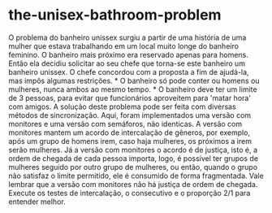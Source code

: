 # the-unisex-bathroom-problem
O problema do banheiro unissex surgiu a partir de uma história de uma mulher que estava trabalhando em um local muito longe do banheiro feminino. O banheiro mais próximo era reservado apenas para homens. Então ela decidiu solicitar ao seu chefe que torna-se este banheiro um banheiro unissex. O chefe concordou com a proposta a fim de ajudá-la, mas impôs algumas restrições.  * O banheiro só pode conter ou homens ou mulheres, nunca ambos ao mesmo tempo.  * O banheiro deve ter um limite de 3 pessoas, para evitar que funcionários aproveitem para 'matar hora' com amigos.  A solução deste problema pode ser feita com diversas métodos de sincronização. Aqui, foram implementados uma versão com monitores e uma versão com semáforos, não identicas. A versão com monitores mantem um acordo de intercalação de gêneros, por exemplo, após um grupo de homens irem, caso haja mulheres, os próximos a irem serão mulheres. Já a versão com monitores o acordo é de justiça, isto é, a ordem de chegada de cada pessoa importa, logo, é possível ter grupos de mulheres seguido por outro grupo de mulheres, ou então, quando o grupo não satisfaz o limite permitido, ele é consumido de forma fragmentada. Vale lembrar que a versão com monitores não há justiça de ordem de chegada. Execute os testes de intercalação, o consecutivo e o proporção 2/1 para entender melhor.
